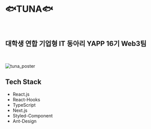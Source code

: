 <br/>

# 🐟TUNA🐟
<br/>

## 대학생 연합 기업형 IT 동아리 YAPP 16기 Web3팀
<br/>

![tuna_poster](https://user-images.githubusercontent.com/54203041/159000359-392c9980-125d-4a9c-935f-e90ae628793f.jpg)

## Tech Stack
- React.js
- React-Hooks
- TypeScript
- Next.js
- Styled-Component
- Ant-Design
